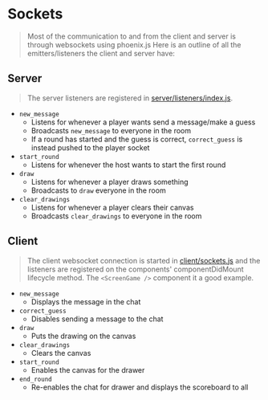 # Sockets

> Most of the communication to and from the client and server is through websockets using phoenix.js Here is an outline of all the emitters/listeners the client and server have:

## Server
> The server listeners are registered in [server/listeners/index.js](/server/apps/draw_it_web/lib/draw_it_web/channels/game_channel.ex).

- `new_message`
  - Listens for whenever a player wants send a message/make a guess
  - Broadcasts `new_message` to everyone in the room
  - If a round has started and the guess is correct, `correct_guess` is instead pushed to the player socket
- `start_round`
  - Listens for whenever the host wants to start the first round
- `draw`
  - Listens for whenever a player draws something
  - Broadcasts to `draw` everyone in the room
- `clear_drawings`
  - Listens for whenever a player clears their canvas
  - Broadcasts `clear_drawings` to everyone in the room

## Client
> The client websocket connection is started in [client/sockets.js](/client/sockets.js) and the listeners are registered on the components' componentDidMount lifecycle method.
> The `<ScreenGame />` component it a good example.

- `new_message`
  - Displays the message in the chat
- `correct_guess`
  - Disables sending a message to the chat
- `draw`
  - Puts the drawing on the canvas
- `clear_drawings`
  - Clears the canvas
- `start_round`
  - Enables the canvas for the drawer
- `end_round`
  - Re-enables the chat for drawer and displays the scoreboard to all
